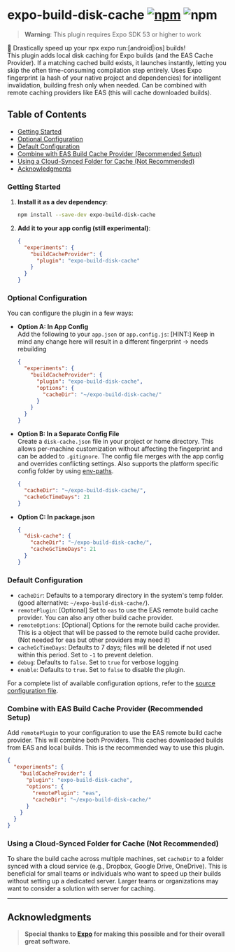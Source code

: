 # expo-build-disk-cache [![npm][npm-image]][npm-url] ![npm][npm-dl-stats]

> **Warning**: This plugin requires Expo SDK 53 or higher to work

🚀 Drastically speed up your npx expo run:[android|ios] builds!\
This plugin adds local disk caching for Expo builds (and the EAS Cache Provider).
If a matching cached build exists, it launches instantly, letting you skip the often time-consuming compilation step entirely.
Uses Expo fingerprint (a hash of your native project and dependencies) for intelligent invalidation, building fresh only when needed.
Can be combined with remote caching providers like EAS (this will cache downloaded builds).

## Table of Contents

- [Getting Started](#getting-started)
- [Optional Configuration](#optional-configuration)
- [Default Configuration](#default-configuration)
- [Combine with EAS Build Cache Provider (Recommended Setup)](#combine-with-eas-build-cache-provider-recommended-setup)
- [Using a Cloud-Synced Folder for Cache (Not Recommended)](#using-a-cloud-synced-folder-for-cache-not-recommended)
- [Acknowledgments](#acknowledgments)

### Getting Started

1. **Install it as a dev dependency**:

   ```bash
   npm install --save-dev expo-build-disk-cache
   ```

2. **Add it to your app config (still experimental)**:

   ```json
   {
     "experiments": {
       "buildCacheProvider": {
         "plugin": "expo-build-disk-cache"
       }
     }
   }
   ```

### Optional Configuration

You can configure the plugin in a few ways:

- **Option A: In App Config**  
  Add the following to your `app.json` or `app.config.js`:
  [HINT:] Keep in mind any change here will result in a different fingerprint -> needs rebuilding

  ```json
  {
    "experiments": {
      "buildCacheProvider": {
        "plugin": "expo-build-disk-cache",
        "options": {
          "cacheDir": "~/expo-build-disk-cache/"
        }
      }
    }
  }
  ```

- **Option B: In a Separate Config File**  
  Create a `disk-cache.json` file in your project or home directory. This allows per-machine customization without affecting the fingerprint and can be added to `.gitignore`. The config file merges with the app config and overrides conflicting settings. Also supports the platform specific config folder by using [env-paths](https://github.com/sindresorhus/env-paths?tab=readme-ov-file#pathsconfig).

  ```json
  {
    "cacheDir": "~/expo-build-disk-cache/",
    "cacheGcTimeDays": 21
  }
  ```

- **Option C: In package.json**
  ```json
  {
    "disk-cache": {
      "cacheDir": "~/expo-build-disk-cache/",
      "cacheGcTimeDays": 21
    }
  }
  ```

### Default Configuration

- `cacheDir`: Defaults to a temporary directory in the system's temp folder. (good alternative: `~/expo-build-disk-cache/`).
- `remotePlugin`: [Optional] Set to `eas` to use the EAS remote build cache provider. You can also any other build cache provider.
- `remoteOptions`: [Optional] Options for the remote build cache provider. This is a object that will be passed to the remote build cache provider. (Not needed for eas but other providers may need it)
- `cacheGcTimeDays`: Defaults to 7 days; files will be deleted if not used within this period. Set to `-1` to prevent deletion.
- `debug`: Defaults to `false`. Set to `true` for verbose logging
- `enable`: Defaults to `true`. Set to `false` to disable the plugin.

For a complete list of available configuration options, refer to the [source configuration file](src/config/config.ts).

### Combine with EAS Build Cache Provider (Recommended Setup)

Add `remotePlugin` to your configuration to use the EAS remote build cache provider. This will combine both Providers. This caches downloaded builds from EAS and local builds. This is the recommended way to use this plugin.

  ```json
  {
    "experiments": {
      "buildCacheProvider": {
        "plugin": "expo-build-disk-cache",
        "options": {
          "remotePlugin": "eas",
          "cacheDir": "~/expo-build-disk-cache/"
        }
      }
    }
  }
  ```

### Using a Cloud-Synced Folder for Cache (Not Recommended)

To share the build cache across multiple machines, set `cacheDir` to a folder synced with a cloud service (e.g., Dropbox, Google Drive, OneDrive). This is beneficial for small teams or individuals who want to speed up their builds without setting up a dedicated server. Larger teams or organizations may want to consider a solution with server for caching.

---

## Acknowledgments

> **Special thanks to [Expo](https://expo.dev/) for making this possible and for their overall great software.**

[npm-image]: https://img.shields.io/npm/v/expo-build-disk-cache
[npm-url]: https://www.npmjs.com/package/expo-build-disk-cache
[npm-dl-stats]: https://img.shields.io/npm/dm/expo-build-disk-cache
